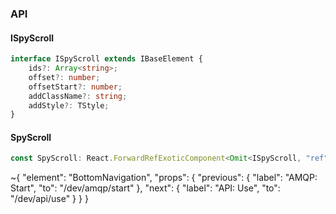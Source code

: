 

### API

#### ISpyScroll

```ts
interface ISpyScroll extends IBaseElement {
    ids?: Array<string>;
    offset?: number;
    offsetStart?: number;
    addClassName?: string;
    addStyle?: TStyle;
}
```

#### SpyScroll

```ts
const SpyScroll: React.ForwardRefExoticComponent<Omit<ISpyScroll, "ref"> & React.RefAttributes<unknown>>;
```


~{
  "element": "BottomNavigation",
  "props": {
    "previous": {
      "label": "AMQP: Start",
      "to": "/dev/amqp/start"
    },
    "next": {
      "label": "API: Use",
      "to": "/dev/api/use"
    }
  }
}
